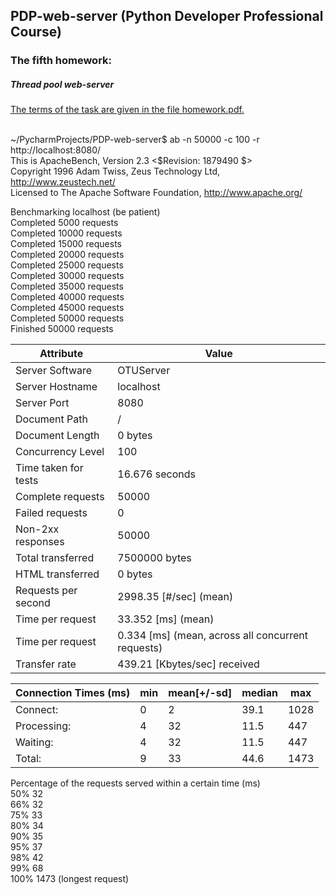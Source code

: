 ## PDP-web-server (Python Developer Professional Course)

### The fifth homework:
##### Thread pool web-server
<u>The terms of the task are given in the file homework.pdf.</u>
<br></br>



~/PycharmProjects/PDP-web-server$ ab -n 50000 -c 100 -r http://localhost:8080/ \
This is ApacheBench, Version 2.3 <$Revision: 1879490 $>\
Copyright 1996 Adam Twiss, Zeus Technology Ltd, http://www.zeustech.net/ \
Licensed to The Apache Software Foundation, http://www.apache.org/ 

Benchmarking localhost (be patient) \
Completed 5000 requests \
Completed 10000 requests \
Completed 15000 requests \
Completed 20000 requests \
Completed 25000 requests \
Completed 30000 requests \
Completed 35000 requests \
Completed 40000 requests \
Completed 45000 requests \
Completed 50000 requests \
Finished 50000 requests 

| Attribute             | Value                        |
|-----------------------|------------------------------|
| Server Software       | OTUServer                    |
| Server Hostname       | localhost                    |
| Server Port           | 8080                         |
| Document Path         | /                            |
| Document Length       | 0 bytes                      |
| Concurrency Level     | 100                          |
| Time taken for tests  | 16.676 seconds               |
| Complete requests     | 50000                        |
| Failed requests       | 0                            |
| Non-2xx responses     | 50000                        |
| Total transferred     | 7500000 bytes                |
| HTML transferred      | 0 bytes                      |
| Requests per second   | 2998.35 [#/sec] (mean)       |
| Time per request      | 33.352 [ms] (mean)           |
| Time per request      | 0.334 [ms] (mean, across all concurrent requests) |
| Transfer rate         | 439.21 [Kbytes/sec] received|


| Connection Times (ms) | min | mean[+/-sd] | median | max |
|-----------------------|-----|-------------|--------|-----|
| Connect:              | 0   | 2           | 39.1   | 1028|
| Processing:           | 4   | 32          | 11.5   | 447 |
| Waiting:              | 4   | 32          | 11.5   | 447 |
| Total:                | 9   | 33          | 44.6   | 1473|


Percentage of the requests served within a certain time (ms) \
  50%     32 \
  66%     32 \
  75%     33 \
  80%     34 \
  90%     35 \
  95%     37 \
  98%     42 \
  99%     68 \
 100%   1473 (longest request)